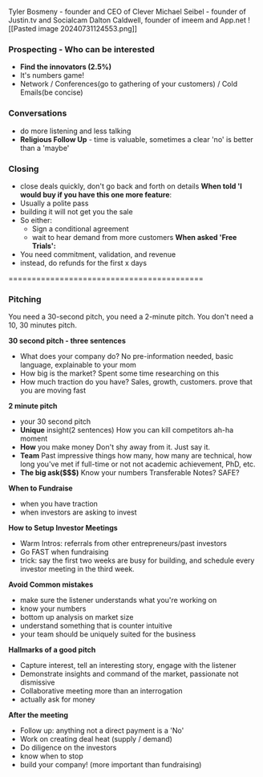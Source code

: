 Tyler Bosmeny - founder and CEO of Clever
Michael Seibel - founder of Justin.tv and Socialcam
Dalton Caldwell, founder of imeem and App.net
![[Pasted image 20240731124553.png]]
### Prospecting - Who can be interested
- **Find the innovators (2.5%)**
- It's numbers game!
- Network / Conferences(go to gathering of your customers) / Cold Emails(be concise)

### Conversations
- do more listening and less talking
- **Religious Follow Up** - time is valuable, sometimes a clear 'no' is better than a 'maybe'

### Closing
- close deals quickly, don't go back and forth on details
**When told 'I would buy if you have this one more feature**:
- Usually a polite pass
- building it will not get you the sale
- So either: 
	- Sign a conditional agreement
	- wait to hear demand from more customers
**When asked 'Free Trials':**
- You need commitment, validation, and revenue
- instead, do refunds for the first x days

==========================================
### Pitching
You need a 30-second pitch, you need a 2-minute pitch. You don't need a 10, 30 minutes pitch.

**30 second pitch - three sentences**
- What does your company do?
	No pre-information needed, basic language, explainable to your mom
- How big is the market?
	Spent some time researching on this
- How much traction do you have?
	Sales, growth, customers. prove that you are moving fast

**2 minute pitch**
- your 30 second pitch
- **Unique** insight(2 sentences)
	How you can kill competitors
	ah-ha moment
- **How** you make money
	Don't shy away from it. Just say it.
- **Team**
	Past impressive things
	how many, how many are technical, how long you've met
	if full-time or not
	not academic achievement, PhD, etc.
- **The big ask(\$\$\$)**
	Know your numbers
	Transferable Notes? SAFE?

**When to Fundraise**
- when you have traction
- when investors are asking to invest

**How to Setup Investor Meetings**
- Warm Intros: referrals from other entrepreneurs/past investors
- Go FAST when fundraising
- trick: say the first two weeks are busy for building, and schedule every investor meeting in the third week.

**Avoid Common mistakes**
- make sure the listener understands what you're working on
- know your numbers
- bottom up analysis on market size
- understand something that is counter intuitive
- your team should be uniquely suited for the business

**Hallmarks of a good pitch**
- Capture interest, tell an interesting story, engage with the listener 
- Demonstrate insights and command of the market, passionate not dismissive
- Collaborative meeting more than an interrogation
- actually ask for money

**After the meeting**
- Follow up: anything not a direct payment is a 'No'
- Work on creating deal heat (supply / demand)
- Do diligence on the investors
- know when to stop
- build your company! (more important than fundraising)